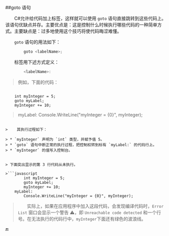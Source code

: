 ##goto 语句

&emsp;&emsp;C#允许给代码加上标签，这样就可以使用 `goto` 语句直接跳转到这些代码上。该语句优缺点并存。主要优点是：这是控制什么时候执行哪些代码的一种简单方式。主要缺点是：过多地使用这个技巧将使代码晦涩难懂。

&emsp;&emsp;`goto` 语句的用法如下：

```javascript
        goto <labelName>;
```

&emsp;&emsp;标签用下述方式定义：

```javascript
        <labelName>:
```

>    例如，下面的代码：

>```javascript
        int myInteger = 5;
        goto myLabel;
        myInteger += 10;

>    myLabel:
        Console.WriteLine("myInteger = {0}", myInteger);
```

>    其执行过程如下：

> * `myInteger` 声明为 `int` 类型，并赋予值 5。
> * `goto` 语句中断正常的执行过程，把控制权转到标有 `myLabel:` 的代码行上。
> * `myInteger` 的值写入控制台。 


> 下面突出显示的第 3 行代码从未执行。

>```javascript
        int myInteger = 5;
        goto myLabel;
        myInteger += 10;
    myLabel:
        Console.WriteLine("myInteger = {0}", myInteger);
```

>&emsp;&emsp;实际上，如果在应用程序中加入这段代码，会发现编译代码时，`Error List` 窗口会显示一个警告 ⚠️，即 `Unreachable code detected` 和一个行号。在无法执行的代码行中，`myInteger`下面还有绿色的波浪线。












🔚